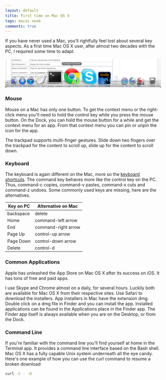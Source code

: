 ```yaml
---
layout: default
title: First time on Mac OS X
tags: macos noob
comments: true
---
```


If you have never used a Mac, you'll rightfully feel lost about several key aspects. As a first time Mac OS X user, after almost two decades with the PC, I required some time to adapt.

![Dock](/assets/img/macos-dock.jpg)

### Mouse

Mouse on a Mac has only one button. To get the context menu or the right-click menu you'll need to hold the control key while you press the mouse button. On the Dock, you can hold the mouse button for a while and get the context menu for an app. From that context menu you can pin or unpin the icon for the app.

The trackpad supports multi-finger gestures. Slide down two fingers over the trackpad for the content to scroll up, slide up for the content to scroll down.

### Keyboard

The keyboard is again different on the Mac, more so the [keyboard shortcuts](http://support.apple.com/kb/HT1343). The command key behaves more like the control key on the PC. Thus, command-c copies, command-v pastes, command-x cuts and command-z undoes. Some commonly used keys are missing, here are the alternatives.

| Key on PC | Alternative on Mac  |
| --------- | ------------------- |
| backspace | delete              |
| Home      | command-left arrow  |
| End       | command-right arrow |
| Page Up   | control-up arrow    |
| Page Down | control-down arrow  |
| Delete    | control-d           |

### Common Applications

Apple has unleashed the App Store on Mac OS X after its success on iOS. It has tons of free and paid apps.

I use Skype and Chrome almost on a daily, for several hours. Luckily both are available for Mac OS X from their respective sites. Use Safari to download the installers. App installers in Mac have the extension dmg. Double click on a dmg file in Finder and you can install the app. Installed applications can be found in the Applications place in the Finder app. The Finder app itself is always available when you are on the Desktop, or from the Dock.

### Command Line

If you're familiar with the command line you'll find yourself at home in the Terminal app. It provides a command line interface based on the Bash shell. Mac OS X has a fully capable Unix system underneath all the eye candy. Here's one example of how you can use the curl command to resume a broken download

```bash
curl -C - -O
```

